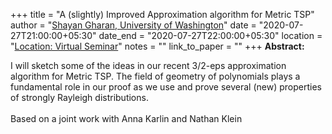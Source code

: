 +++
title = "A (slightly) Improved Approximation algorithm for Metric TSP"
author = "<a href="https://homes.cs.washington.edu/~shayan/" target="_blank">Shayan Gharan, University of Washington</a>"
date = "2020-07-27T21:00:00+05:30"
date_end = "2020-07-27T22:00:00+05:30"
location = "<a href="#">Location: Virtual Seminar</a>"
notes = ""
link_to_paper = ""
+++
<b>Abstract:</b>

I will sketch some of the ideas in our recent 3/2-eps approximation algorithm for Metric TSP. The field of geometry of polynomials plays a fundamental role in our proof as we use and prove several (new) properties of strongly Rayleigh distributions.
<br><br>
Based on a joint work with Anna Karlin and Nathan Klein